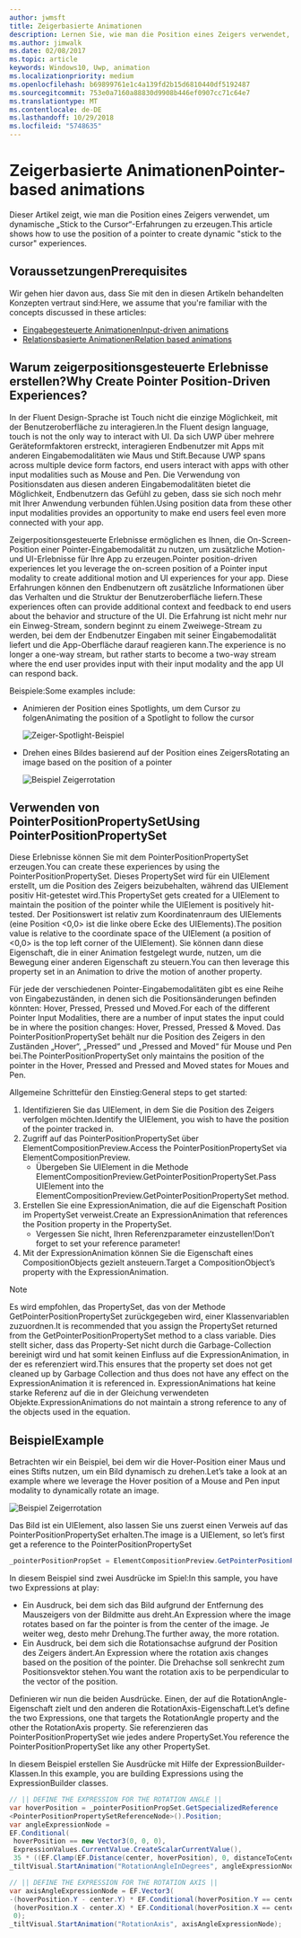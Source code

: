 ```yaml
---
author: jwmsft
title: Zeigerbasierte Animationen
description: Lernen Sie, wie man die Position eines Zeigers verwendet, um dynamische „Stick to the Cursor“-Erfahrungen zu erzeugen.
ms.author: jimwalk
ms.date: 02/08/2017
ms.topic: article
keywords: Windows10, Uwp, animation
ms.localizationpriority: medium
ms.openlocfilehash: b69899761e1c4a139fd2b15d6810440df5192487
ms.sourcegitcommit: 753e0a7160a88830d9908b446ef0907cc71c64e7
ms.translationtype: MT
ms.contentlocale: de-DE
ms.lasthandoff: 10/29/2018
ms.locfileid: "5748635"
---
```

# <a name="pointer-based-animations"></a><span data-ttu-id="b1bac-104">Zeigerbasierte Animationen</span><span class="sxs-lookup"><span data-stu-id="b1bac-104">Pointer-based animations</span></span>

<span data-ttu-id="b1bac-105">Dieser Artikel zeigt, wie man die Position eines Zeigers verwendet, um dynamische „Stick to the Cursor“-Erfahrungen zu erzeugen.</span><span class="sxs-lookup"><span data-stu-id="b1bac-105">This article shows how to use the position of a pointer to create dynamic "stick to the cursor" experiences.</span></span>

## <a name="prerequisites"></a><span data-ttu-id="b1bac-106">Voraussetzungen</span><span class="sxs-lookup"><span data-stu-id="b1bac-106">Prerequisites</span></span>

<span data-ttu-id="b1bac-107">Wir gehen hier davon aus, dass Sie mit den in diesen Artikeln behandelten Konzepten vertraut sind:</span><span class="sxs-lookup"><span data-stu-id="b1bac-107">Here, we assume that you're familiar with the concepts discussed in these articles:</span></span>

- [<span data-ttu-id="b1bac-108">Eingabegesteuerte Animationen</span><span class="sxs-lookup"><span data-stu-id="b1bac-108">Input-driven animations</span></span>](input-driven-animations.md)
- [<span data-ttu-id="b1bac-109">Relationsbasierte Animationen</span><span class="sxs-lookup"><span data-stu-id="b1bac-109">Relation based animations</span></span>](relation-animations.md)

## <a name="why-create-pointer-position-driven-experiences"></a><span data-ttu-id="b1bac-110">Warum zeigerpositionsgesteuerte Erlebnisse erstellen?</span><span class="sxs-lookup"><span data-stu-id="b1bac-110">Why Create Pointer Position-Driven Experiences?</span></span>

<span data-ttu-id="b1bac-111">In der Fluent Design-Sprache ist Touch nicht die einzige Möglichkeit, mit der Benutzeroberfläche zu interagieren.</span><span class="sxs-lookup"><span data-stu-id="b1bac-111">In the Fluent design language, touch is not the only way to interact with UI.</span></span> <span data-ttu-id="b1bac-112">Da sich UWP über mehrere Geräteformfaktoren erstreckt, interagieren Endbenutzer mit Apps mit anderen Eingabemodalitäten wie Maus und Stift.</span><span class="sxs-lookup"><span data-stu-id="b1bac-112">Because UWP spans across multiple device form factors, end users interact with apps with other input modalities such as Mouse and Pen.</span></span> <span data-ttu-id="b1bac-113">Die Verwendung von Positionsdaten aus diesen anderen Eingabemodalitäten bietet die Möglichkeit, Endbenutzern das Gefühl zu geben, dass sie sich noch mehr mit Ihrer Anwendung verbunden fühlen.</span><span class="sxs-lookup"><span data-stu-id="b1bac-113">Using position data from these other input modalities provides an opportunity to make end users feel even more connected with your app.</span></span>

<span data-ttu-id="b1bac-114">Zeigerpositionsgesteuerte Erlebnisse ermöglichen es Ihnen, die On-Screen-Position einer Pointer-Eingabemodalität zu nutzen, um zusätzliche Motion- und UI-Erlebnisse für Ihre App zu erzeugen.</span><span class="sxs-lookup"><span data-stu-id="b1bac-114">Pointer position-driven experiences let you leverage the on-screen position of a Pointer input modality to create additional motion and UI experiences for your app.</span></span> <span data-ttu-id="b1bac-115">Diese Erfahrungen können den Endbenutzern oft zusätzliche Informationen über das Verhalten und die Struktur der Benutzeroberfläche liefern.</span><span class="sxs-lookup"><span data-stu-id="b1bac-115">These experiences often can provide additional context and feedback to end users about the behavior and structure of the UI.</span></span> <span data-ttu-id="b1bac-116">Die Erfahrung ist nicht mehr nur ein Einweg-Stream, sondern beginnt zu einem Zweiwege-Stream zu werden, bei dem der Endbenutzer Eingaben mit seiner Eingabemodalität liefert und die App-Oberfläche darauf reagieren kann.</span><span class="sxs-lookup"><span data-stu-id="b1bac-116">The experience is no longer a one-way stream, but rather starts to become a two-way stream where the end user provides input with their input modality and the app UI can respond back.</span></span>

<span data-ttu-id="b1bac-117">Beispiele:</span><span class="sxs-lookup"><span data-stu-id="b1bac-117">Some examples include:</span></span>

- <span data-ttu-id="b1bac-118">Animieren der Position eines Spotlights, um dem Cursor zu folgen</span><span class="sxs-lookup"><span data-stu-id="b1bac-118">Animating the position of a Spotlight to follow the cursor</span></span>

    ![Zeiger-Spotlight-Beispiel](images/animation/spotlight-reveal.gif)

- <span data-ttu-id="b1bac-120">Drehen eines Bildes basierend auf der Position eines Zeigers</span><span class="sxs-lookup"><span data-stu-id="b1bac-120">Rotating an image based on the position of a pointer</span></span>

    ![Beispiel Zeigerrotation](images/animation/pointer-rotate.gif)

## <a name="using-pointerpositionpropertyset"></a><span data-ttu-id="b1bac-122">Verwenden von PointerPositionPropertySet</span><span class="sxs-lookup"><span data-stu-id="b1bac-122">Using PointerPositionPropertySet</span></span>

<span data-ttu-id="b1bac-123">Diese Erlebnisse können Sie mit dem PointerPositionPropertySet erzeugen.</span><span class="sxs-lookup"><span data-stu-id="b1bac-123">You can create these experiences by using the PointerPositionPropertySet.</span></span> <span data-ttu-id="b1bac-124">Dieses PropertySet wird für ein UIElement erstellt, um die Position des Zeigers beizubehalten, während das UIElement positiv Hit-getestet wird.</span><span class="sxs-lookup"><span data-stu-id="b1bac-124">This PropertySet gets created for a UIElement to maintain the position of the pointer while the UIElement is positively hit-tested.</span></span> <span data-ttu-id="b1bac-125">Der Positionswert ist relativ zum Koordinatenraum des UIElements (eine Position <0,0> ist die linke obere Ecke des UIElements).</span><span class="sxs-lookup"><span data-stu-id="b1bac-125">The position value is relative to the coordinate space of the UIElement (a position of <0,0> is the top left corner of the UIElement).</span></span> <span data-ttu-id="b1bac-126">Sie können dann diese Eigenschaft, die in einer Animation festgelegt wurde, nutzen, um die Bewegung einer anderen Eigenschaft zu steuern.</span><span class="sxs-lookup"><span data-stu-id="b1bac-126">You can then leverage this property set in an Animation to drive the motion of another property.</span></span>

<span data-ttu-id="b1bac-127">Für jede der verschiedenen Pointer-Eingabemodalitäten gibt es eine Reihe von Eingabezuständen, in denen sich die Positionsänderungen befinden könnten: Hover, Pressed, Pressed und Moved.</span><span class="sxs-lookup"><span data-stu-id="b1bac-127">For each of the different Pointer Input Modalities, there are a number of input states the input could be in where the position changes: Hover, Pressed, Pressed & Moved.</span></span> <span data-ttu-id="b1bac-128">Das PointerPositionPropertySet behält nur die Position des Zeigers in den Zuständen „Hover“, „Pressed“ und „Pressed and Moved“ für Mouse und Pen bei.</span><span class="sxs-lookup"><span data-stu-id="b1bac-128">The PointerPositionPropertySet only maintains the position of the pointer in the Hover, Pressed and Pressed and Moved states for Moues and Pen.</span></span>

<span data-ttu-id="b1bac-129">Allgemeine Schrittefür den Einstieg:</span><span class="sxs-lookup"><span data-stu-id="b1bac-129">General steps to get started:</span></span>

1. <span data-ttu-id="b1bac-130">Identifizieren Sie das UIElement, in dem Sie die Position des Zeigers verfolgen möchten.</span><span class="sxs-lookup"><span data-stu-id="b1bac-130">Identify the UIElement, you wish to have the position of the pointer tracked in.</span></span>
1. <span data-ttu-id="b1bac-131">Zugriff auf das PointerPositionPropertySet über ElementCompositionPreview.</span><span class="sxs-lookup"><span data-stu-id="b1bac-131">Access the PointerPositionPropertySet via ElementCompositionPreview.</span></span>
    - <span data-ttu-id="b1bac-132">Übergeben Sie UIElement in die Methode ElementCompositionPreview.GetPointerPositionPropertySet.</span><span class="sxs-lookup"><span data-stu-id="b1bac-132">Pass UIElement into the ElementCompositionPreview.GetPointerPositionPropertySet method.</span></span>
1. <span data-ttu-id="b1bac-133">Erstellen Sie eine ExpressionAnimation, die auf die Eigenschaft Position im PropertySet verweist.</span><span class="sxs-lookup"><span data-stu-id="b1bac-133">Create an ExpressionAnimation that references the Position property in the PropertySet.</span></span>
    - <span data-ttu-id="b1bac-134">Vergessen Sie nicht, Ihren Referenzparameter einzustellen!</span><span class="sxs-lookup"><span data-stu-id="b1bac-134">Don’t forget to set your reference parameter!</span></span>
1. <span data-ttu-id="b1bac-135">Mit der ExpressionAnimation können Sie die Eigenschaft eines CompositionObjects gezielt ansteuern.</span><span class="sxs-lookup"><span data-stu-id="b1bac-135">Target a CompositionObject’s property with the ExpressionAnimation.</span></span>

> [!NOTE]
> <span data-ttu-id="b1bac-136">Es wird empfohlen, das PropertySet, das von der Methode GetPointerPositionPropertySet zurückgegeben wird, einer Klassenvariablen zuzuordnen.</span><span class="sxs-lookup"><span data-stu-id="b1bac-136">It is recommended that you assign the PropertySet returned from the GetPointerPositionPropertySet method to a class variable.</span></span> <span data-ttu-id="b1bac-137">Dies stellt sicher, dass das Property-Set nicht durch die Garbage-Collection bereinigt wird und hat somit keinen Einfluss auf die ExpressionAnimation, in der es referenziert wird.</span><span class="sxs-lookup"><span data-stu-id="b1bac-137">This ensures that the property set does not get cleaned up by Garbage Collection and thus does not have any effect on the ExpressionAnimation it is referenced in.</span></span> <span data-ttu-id="b1bac-138">ExpressionAnimations hat keine starke Referenz auf die in der Gleichung verwendeten Objekte.</span><span class="sxs-lookup"><span data-stu-id="b1bac-138">ExpressionAnimations do not maintain a strong reference to any of the objects used in the equation.</span></span>

## <a name="example"></a><span data-ttu-id="b1bac-139">Beispiel</span><span class="sxs-lookup"><span data-stu-id="b1bac-139">Example</span></span>

<span data-ttu-id="b1bac-140">Betrachten wir ein Beispiel, bei dem wir die Hover-Position einer Maus und eines Stifts nutzen, um ein Bild dynamisch zu drehen.</span><span class="sxs-lookup"><span data-stu-id="b1bac-140">Let’s take a look at an example where we leverage the Hover position of a Mouse and Pen input modality to dynamically rotate an image.</span></span>

![Beispiel Zeigerrotation](images/animation/pointer-rotate.gif)

<span data-ttu-id="b1bac-142">Das Bild ist ein UIElement, also lassen Sie uns zuerst einen Verweis auf das PointerPositionPropertySet erhalten.</span><span class="sxs-lookup"><span data-stu-id="b1bac-142">The image is a UIElement, so let’s first get a reference to the PointerPositionPropertySet</span></span>

```csharp
_pointerPositionPropSet = ElementCompositionPreview.GetPointerPositionPropertySet(UIElement element);
```

<span data-ttu-id="b1bac-143">In diesem Beispiel sind zwei Ausdrücke im Spiel:</span><span class="sxs-lookup"><span data-stu-id="b1bac-143">In this sample, you have two Expressions at play:</span></span>

- <span data-ttu-id="b1bac-144">Ein Ausdruck, bei dem sich das Bild aufgrund der Entfernung des Mauszeigers von der Bildmitte aus dreht.</span><span class="sxs-lookup"><span data-stu-id="b1bac-144">An Expression where the image rotates based on far the pointer is from the center of the image.</span></span> <span data-ttu-id="b1bac-145">Je weiter weg, desto mehr Drehung.</span><span class="sxs-lookup"><span data-stu-id="b1bac-145">The further away, the more rotation.</span></span>
- <span data-ttu-id="b1bac-146">Ein Ausdruck, bei dem sich die Rotationsachse aufgrund der Position des Zeigers ändert.</span><span class="sxs-lookup"><span data-stu-id="b1bac-146">An Expression where the rotation axis changes based on the position of the pointer.</span></span> <span data-ttu-id="b1bac-147">Die Drehachse soll senkrecht zum Positionsvektor stehen.</span><span class="sxs-lookup"><span data-stu-id="b1bac-147">You want the rotation axis to be perpendicular to the vector of the position.</span></span>

<span data-ttu-id="b1bac-148">Definieren wir nun die beiden Ausdrücke. Einen, der auf die RotationAngle-Eigenschaft zielt und den anderen die RotationAxis-Eigenschaft.</span><span class="sxs-lookup"><span data-stu-id="b1bac-148">Let’s define the two Expressions, one that targets the RotationAngle property and the other the RotationAxis property.</span></span> <span data-ttu-id="b1bac-149">Sie referenzieren das PointerPositionPropertySet wie jedes andere PropertySet.</span><span class="sxs-lookup"><span data-stu-id="b1bac-149">You reference the PointerPositionPropertySet like any other PropertySet.</span></span>

<span data-ttu-id="b1bac-150">In diesem Beispiel erstellen Sie Ausdrücke mit Hilfe der ExpressionBuilder-Klassen.</span><span class="sxs-lookup"><span data-stu-id="b1bac-150">In this example, you are building Expressions using the ExpressionBuilder classes.</span></span>

```csharp
// || DEFINE THE EXPRESSION FOR THE ROTATION ANGLE ||
var hoverPosition = _pointerPositionPropSet.GetSpecializedReference
<PointerPositionPropertySetReferenceNode>().Position;
var angleExpressionNode =
EF.Conditional(
 hoverPosition == new Vector3(0, 0, 0),
 ExpressionValues.CurrentValue.CreateScalarCurrentValue(),
 35 * ((EF.Clamp(EF.Distance(center, hoverPosition), 0, distanceToCenter) % distanceToCenter) / distanceToCenter));
_tiltVisual.StartAnimation("RotationAngleInDegrees", angleExpressionNode);

// || DEFINE THE EXPRESSION FOR THE ROTATION AXIS ||
var axisAngleExpressionNode = EF.Vector3(
-(hoverPosition.Y - center.Y) * EF.Conditional(hoverPosition.Y == center.Y, 0, 1),
 (hoverPosition.X - center.X) * EF.Conditional(hoverPosition.X == center.X, 0, 1),
 0);
_tiltVisual.StartAnimation("RotationAxis", axisAngleExpressionNode);
```
